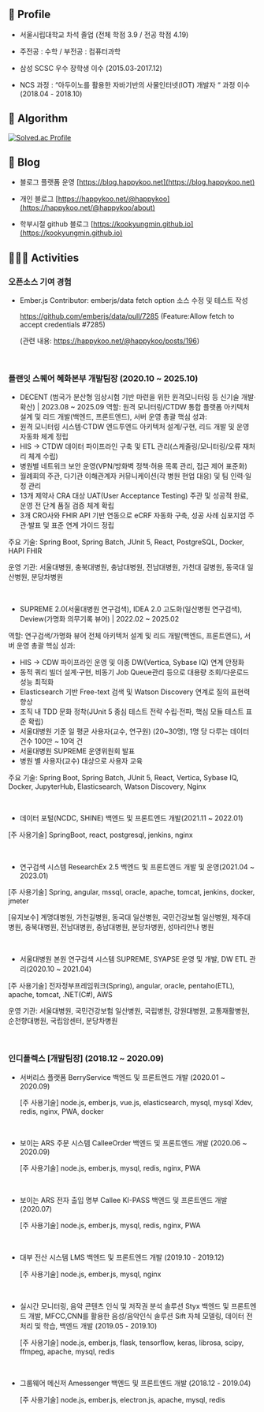 ## 👤 Profile
- 서울시립대학교 차석 졸업 (전체 학점 3.9 / 전공 학점 4.19)

- 주전공 : 수학 / 부전공 : 컴퓨터과학

- 삼성 SCSC 우수 장학생 이수 (2015.03-2017.12)
  
- NCS 과정 : “아두이노를 활용한 자바기반의 사물인터넷(IOT) 개발자 “ 과정 이수 (2018.04 - 2018.10)

## 📙 Algorithm
[![Solved.ac Profile](http://mazassumnida.wtf/api/v2/generate_badge?boj=gguri4549)](https://solved.ac/gguri4549/)

## 📒 Blog
- 블로그 플랫폼 운영 [https://blog.happykoo.net](https://blog.happykoo.net)

- 개인 블로그 [https://happykoo.net/@happykoo](https://happykoo.net/@happykoo/about)

- 학부시절 github 블로그 [https://kookyungmin.github.io](https://kookyungmin.github.io)

## 🏃🏻‍♂️ Activities
### 오픈소스 기여 경험
- Ember.js Contributor: emberjs/data fetch option 소스 수정 및 테스트 작성 
  
    https://github.com/emberjs/data/pull/7285 (Feature:Allow fetch to accept credentials #7285)
  
    (관련 내용: https://happykoo.net/@happykoo/posts/196)

  <br>

### 플랜잇 스퀘어 혜화본부 개발팀장 (2020.10 ~ 2025.10)


- DECENT (범국가 분산형 임상시험 기반 마련을 위한 원격모니터링 등 신기술 개발·확산) | 2023.08 ~ 2025.09
역할: 원격 모니터링/CTDW 통합 플랫폼 아키텍처 설계 및 리드 개발(백엔드, 프론트엔드), 서버 운영 총괄
핵심 성과:
- 원격 모니터링 시스템·CTDW 엔드투엔드 아키텍처 설계/구현, 리드 개발 및 운영 자동화 체계 정립
- HIS → CTDW 데이터 파이프라인 구축 및 ETL 관리(스케줄링/모니터링/오류 재처리 체계 수립)
- 병원별 네트워크 보안 운영(VPN/방화벽 정책·허용 목록 관리, 접근 제어 표준화)
- 월례회의 주관, 다기관 이해관계자 커뮤니케이션(각 병원 현업 대응) 및 팀 인력·일정 관리
- 13개 제약사 CRA 대상 UAT(User Acceptance Testing) 주관 및 성공적 완료, 운영 전 단계 품질 검증 체계 확립
- 3개 CRO사와 FHIR API 기반 연동으로 eCRF 자동화 구축, 성공 사례 심포지엄 주관·발표 및 표준 연계 가이드 정립

주요 기술: Spring Boot, Spring Batch, JUnit 5, React, PostgreSQL, Docker, HAPI FHIR

운영 기관: 서울대병원, 충북대병원, 충남대병원, 전남대병원, 가천대 길병원, 동국대 일산병원, 분당차병원

<br>

- SUPREME 2.0(서울대병원 연구검색), IDEA 2.0 고도화(일산병원 연구검색), Deview(가명화 의무기록 뷰어) | 2022.02 ~ 2025.02

역할: 연구검색/가명화 뷰어 전체 아키텍처 설계 및 리드 개발(백엔드, 프론트엔드), 서버 운영 총괄
핵심 성과:
- HIS → CDW 파이프라인 운영 및 이종 DW(Vertica, Sybase IQ) 연계 안정화
- 동적 쿼리 빌더 설계·구현, 비동기 Job Queue관리 등으로 대용량 조회/다운로드 성능 최적화
- Elasticsearch 기반 Free-text 검색 및 Watson Discovery 연계로 질의 표현력 향상
- 조직 내 TDD 문화 정착(JUnit 5 중심 테스트 전략 수립·전파, 핵심 모듈 테스트 표준 확립)
- 서울대병원 기준 일 평균 사용자(교수, 연구원) (20~30명), 1명 당 다루는 데이터 건수 100만 ~ 10억 건
- 서울대병원 SUPREME 운영위원회 발표
- 병원 별 사용자(교수) 대상으로 사용자 교육

주요 기술: Spring Boot, Spring Batch, JUnit 5, React, Vertica, Sybase IQ, Docker, JupyterHub, Elasticsearch, Watson Discovery, Nginx

<br>

- 데이터 포털(NCDC, SHINE) 백엔드 및 프론트엔드 개발(2021.11 ~ 2022.01)

[주 사용기술] SpringBoot, react, postgresql, jenkins, nginx

<br>

- 연구검색 시스템 ResearchEx 2.5 백엔드 및 프론트엔드 개발 및 운영(2021.04 ~ 2023.01)

[주 사용기술] Spring, angular, mssql, oracle, apache, tomcat, jenkins, docker, jmeter

[유지보수] 계명대병원, 가천길병원, 동국대 일산병원, 국민건강보험 일산병원, 제주대병원, 충북대병원, 전남대병원, 충남대병원, 분당차병원, 성마리안나 병원

<br>

- 서울대병원 본원 연구검색 시스템 SUPREME, SYAPSE 운영 및 개발, DW ETL 관리(2020.10 ~ 2021.04)

[주 사용기술] 전자정부프레임워크(Spring), angular, oracle, pentaho(ETL), apache, tomcat, .NET(C#), AWS

운영 기관: 서울대병원, 국민건강보험 일산병원, 국립병원, 강원대병원, 교통재활병원, 순천향대병원, 국립암센터, 분당차병원



<br>

### 인디플렉스 [개발팀장] (2018.12 ~ 2020.09)

- 서버리스 플랫폼 BerryService 백엔드 및 프론트엔드 개발 (2020.01 ~ 2020.09)
  
    [주 사용기술] node.js, ember.js, vue.js, elasticsearch, mysql, mysql Xdev, redis, nginx, PWA, docker

<br>

- 보이는 ARS 주문 시스템 CalleeOrder 백엔드 및 프론트엔드 개발 (2020.06 ~ 2020.09)

    [주 사용기술] node.js, ember.js, mysql, redis, nginx, PWA

<br>

- 보이는 ARS 전자 출입 명부 Callee KI-PASS 백엔드 및 프론트엔드 개발 (2020.07)

  [주 사용기술] node.js, ember.js, mysql, redis, nginx, PWA

<br>

- 대부 전산 시스템 LMS 백엔드 및 프론트엔드 개발 (2019.10 - 2019.12)

  [주 사용기술] node.js, ember.js, mysql, nginx

<br>

- 실시간 모니터링, 음악 콘텐츠 인식 및 저작권 분석 솔루션 Styx 백엔드 및 프론트엔드 개발,
MFCC,CNN를 활용한 음성/음악인식 솔루션 Sift 자체 모델링, 데이터 전처리 및 학습, 백엔드 개발 (2019.05 - 2019.10)

    [주 사용기술] node.js, ember.js, flask, tensorflow, keras, librosa, scipy, ffmpeg, apache, mysql, redis

<br>

- 그룹웨어 메신저 Amessenger 백엔드 및 프론트엔드 개발 (2018.12 - 2019.04)
  
    [주 사용기술] node.js, ember.js, electron.js, apache, mysql, redis







